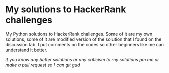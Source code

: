 # My solutions to HackerRank challenges
My Python solutions to HackerRank challenges. Some of it are my own solutions, some of it are modified version of the solution that I found on the discussion tab. I put comments on the codes so other beginners like me can understand it better.

*if you know any better solutions or any criticism to my solutions pm me or make a pull request so I can git gud*